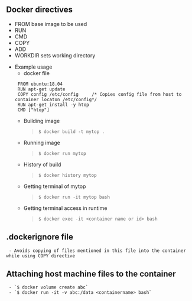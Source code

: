 
## Docker directives
   - FROM base image to be used
   - RUN
   - CMD
   - COPY
   - ADD
   - WORKDIR sets working directory
 
  + Example usage 
    - docker file
    ``` 
     FROM ubuntu:18.04
     RUN apt-get update
     COPY config /etc/config     /* Copies config file from host to container locaton /etc/config*/
     RUN apt-get install -y htop
     CMD ["htop"]
     ```
    - Building image
      > `$ docker build -t mytop .` 
    - Running image
      > `$ docker run mytop` 
    - History of build
      > `$ docker history mytop`
    - Getting terminal of mytop
      > `$ docker run -it mytop bash`
    - Getting terminal access in runtime
      > `$ docker exec -it <container name or id> bash`
      
  ## .dockerignore file
     - Avoids copying of files mentioned in this file into the container while using COPY directive
     
  ## Attaching host machine files to the container
     - `$ docker volume create abc`
     - `$ docker run -it -v abc:/data <containername> bash`
